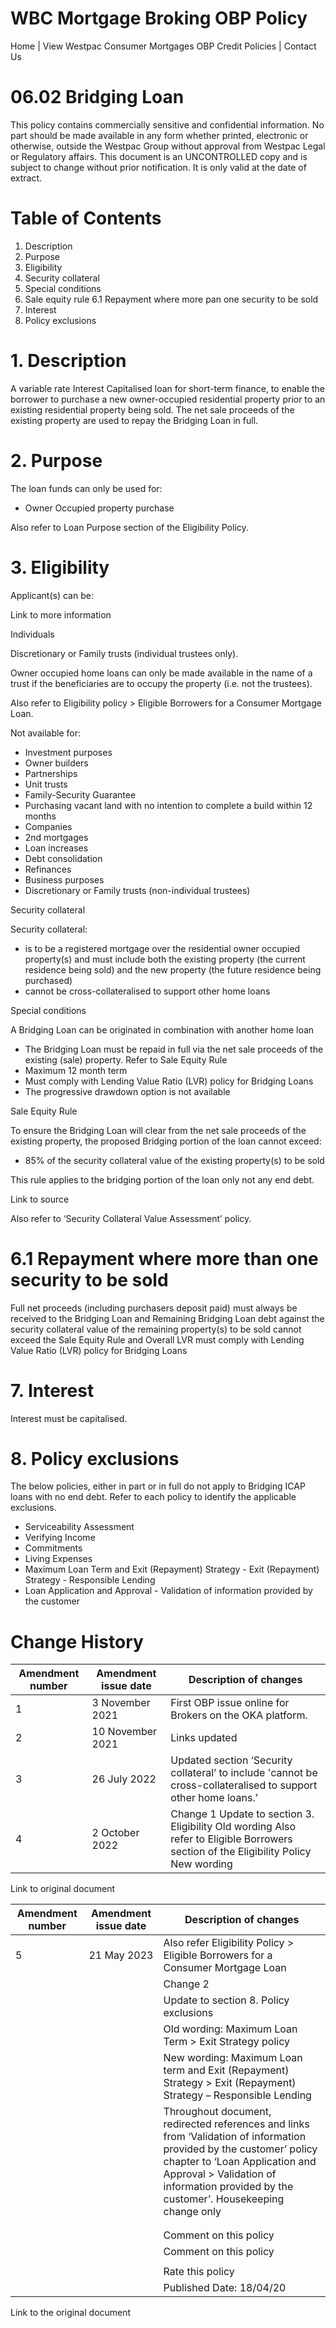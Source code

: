 # WBC Mortgage Broking OBP Policy

Home | View Westpac Consumer Mortgages OBP Credit Policies | Contact Us

# 06.02 Bridging Loan

This policy contains commercially sensitive and confidential information. No part should be made available in any form whether printed, electronic or otherwise, outside the Westpac Group without approval from Westpac Legal or Regulatory affairs. This document is an UNCONTROLLED copy and is subject to change without prior notification. It is only valid at the date of extract.

# Table of Contents

1. Description
2. Purpose
3. Eligibility
4. Security collateral
5. Special conditions
6. Sale equity rule
6.1 Repayment where more pan one security to be sold
7. Interest
8. Policy exclusions

# 1. Description

A variable rate Interest Capitalised loan for short-term finance, to enable the borrower to purchase a new owner-occupied residential property prior to an existing residential property being sold. The net sale proceeds of the existing property are used to repay the Bridging Loan in full.

# 2. Purpose

The loan funds can only be used for:

- Owner Occupied property purchase

Also refer to Loan Purpose section of the Eligibility Policy.

# 3. Eligibility

Applicant(s) can be:

Link to more information

Individuals

Discretionary or Family trusts (individual trustees only).

Owner occupied home loans can only be made available in the name of a trust if the beneficiaries are to occupy the property (i.e. not the trustees).

Also refer to Eligibility policy &gt; Eligible Borrowers for a Consumer Mortgage Loan.

Not available for:

- Investment purposes
- Owner builders
- Partnerships
- Unit trusts
- Family-Security Guarantee
- Purchasing vacant land with no intention to complete a build within 12 months
- Companies
- 2nd mortgages
- Loan increases
- Debt consolidation
- Refinances
- Business purposes
- Discretionary or Family trusts (non-individual trustees)

Security collateral

Security collateral:

- is to be a registered mortgage over the residential owner occupied property(s) and must include both the existing property (the current residence being sold) and the new property (the future residence being purchased)
- cannot be cross-collateralised to support other home loans

Special conditions

A Bridging Loan can be originated in combination with another home loan

- The Bridging Loan must be repaid in full via the net sale proceeds of the existing (sale) property. Refer to Sale Equity Rule
- Maximum 12 month term
- Must comply with Lending Value Ratio (LVR) policy for Bridging Loans
- The progressive drawdown option is not available

Sale Equity Rule

To ensure the Bridging Loan will clear from the net sale proceeds of the existing property, the proposed Bridging portion of the loan cannot exceed:

- 85% of the security collateral value of the existing property(s) to be sold

This rule applies to the bridging portion of the loan only not any end debt.

Link to source

Also refer to ‘Security Collateral Value Assessment’ policy.

# 6.1 Repayment where more than one security to be sold

Full net proceeds (including purchasers deposit paid) must always be received to the Bridging Loan and Remaining Bridging Loan debt against the security collateral value of the remaining property(s) to be sold cannot exceed the Sale Equity Rule and Overall LVR must comply with Lending Value Ratio (LVR) policy for Bridging Loans

# 7. Interest

Interest must be capitalised.

# 8. Policy exclusions

The below policies, either in part or in full do not apply to Bridging ICAP loans with no end debt. Refer to each policy to identify the applicable exclusions.

- Serviceability Assessment
- Verifying Income
- Commitments
- Living Expenses
- Maximum Loan Term and Exit (Repayment) Strategy - Exit (Repayment) Strategy - Responsible Lending
- Loan Application and Approval - Validation of information provided by the customer

# Change History

|Amendment number|Amendment issue date|Description of changes|
|---|---|---|
|1|3 November 2021|First OBP issue online for Brokers on the OKA platform.|
|2|10 November 2021|Links updated|
|3|26 July 2022|Updated section ‘Security collateral’ to include 'cannot be cross-collateralised to support other home loans.’|
|4|2 October 2022|Change 1 Update to section 3. Eligibility Old wording Also refer to Eligible Borrowers section of the Eligibility Policy New wording|

Link to original document

|Amendment number|Amendment issue date|Description of changes|
|---|---|---|
|5|21 May 2023|Also refer Eligibility Policy &gt; Eligible Borrowers for a Consumer Mortgage Loan|
| | |Change 2|
| | |Update to section 8. Policy exclusions|
| | |Old wording: Maximum Loan Term &gt; Exit Strategy policy|
| | |New wording: Maximum Loan term and Exit (Repayment) Strategy &gt; Exit (Repayment) Strategy – Responsible Lending|
| | |Throughout document, redirected references and links from ‘Validation of information provided by the customer’ policy chapter to ‘Loan Application and Approval &gt; Validation of information provided by the customer’. Housekeeping change only|
| | | |
| | | |
| | |Comment on this policy|
| | |Comment on this policy|
| | | |
| | |Rate this policy|
| | |Published Date: 18/04/20|

Link to the original document